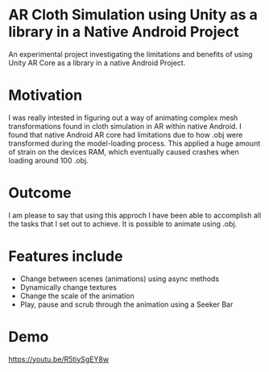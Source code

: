 # AR Cloth Simulation using Unity as a library in a Native Android Project
An experimental project investigating the limitations and benefits of using Unity AR Core as a library in a native Android Project.

# Motivation
I was really intested in figuring out a way of animating complex mesh transformations found in cloth simulation in AR within native Android. I found that native Android AR core had limitations due to how .obj were transformed during the model-loading process. This applied a huge amount of strain on the devices RAM, which eventually caused crashes when loading around 100 .obj.

# Outcome
I am please to say that using this approch I have been able to accomplish all the tasks that I set out to achieve. It is possible to animate using .obj.  

# Features include
- Change between scenes (animations) using async methods 
- Dynamically change textures 
- Change the scale of the animation 
- Play, pause and scrub through the animation using a Seeker Bar

# Demo
https://youtu.be/R5tiySgEY8w
